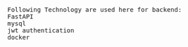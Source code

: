 <pre>
Following Technology are used here for backend:
FastAPI
mysql
jwt authentication
docker
</pre>
